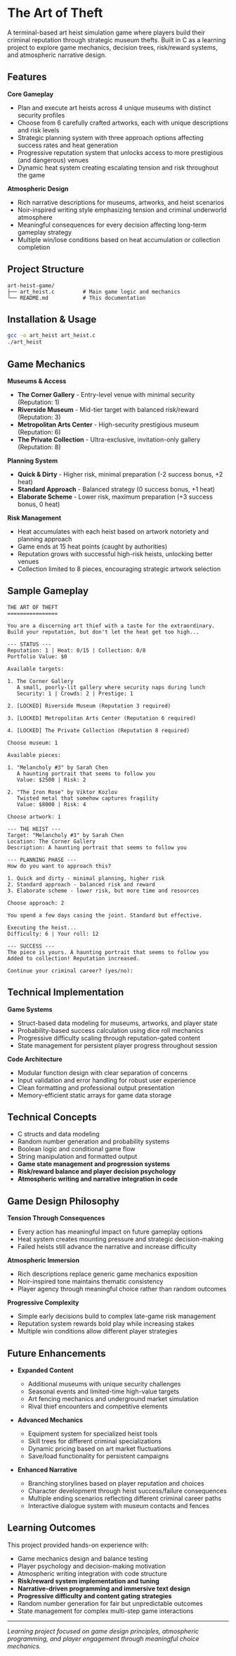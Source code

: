 # The Art of Theft
A terminal-based art heist simulation game where players build their criminal reputation through strategic museum thefts. Built in C as a learning project to explore game mechanics, decision trees, risk/reward systems, and atmospheric narrative design.

## Features
**Core Gameplay**
- Plan and execute art heists across 4 unique museums with distinct security profiles
- Choose from 6 carefully crafted artworks, each with unique descriptions and risk levels
- Strategic planning system with three approach options affecting success rates and heat generation
- Progressive reputation system that unlocks access to more prestigious (and dangerous) venues
- Dynamic heat system creating escalating tension and risk throughout the game

**Atmospheric Design**
- Rich narrative descriptions for museums, artworks, and heist scenarios
- Noir-inspired writing style emphasizing tension and criminal underworld atmosphere
- Meaningful consequences for every decision affecting long-term gameplay strategy
- Multiple win/lose conditions based on heat accumulation or collection completion

## Project Structure
```
art-heist-game/
├── art_heist.c         # Main game logic and mechanics
└── README.md           # This documentation
```

## Installation & Usage
```bash
gcc -o art_heist art_heist.c
./art_heist
```

## Game Mechanics
**Museums & Access**
- **The Corner Gallery** - Entry-level venue with minimal security (Reputation: 1)
- **Riverside Museum** - Mid-tier target with balanced risk/reward (Reputation: 3)
- **Metropolitan Arts Center** - High-security prestigious museum (Reputation: 6)
- **The Private Collection** - Ultra-exclusive, invitation-only gallery (Reputation: 8)

**Planning System**
- **Quick & Dirty** - Higher risk, minimal preparation (-2 success bonus, +2 heat)
- **Standard Approach** - Balanced strategy (0 success bonus, +1 heat)
- **Elaborate Scheme** - Lower risk, maximum preparation (+3 success bonus, 0 heat)

**Risk Management**
- Heat accumulates with each heist based on artwork notoriety and planning approach
- Game ends at 15 heat points (caught by authorities)
- Reputation grows with successful high-risk heists, unlocking better venues
- Collection limited to 8 pieces, encouraging strategic artwork selection

## Sample Gameplay
```
THE ART OF THEFT
================

You are a discerning art thief with a taste for the extraordinary.
Build your reputation, but don't let the heat get too high...

--- STATUS ---
Reputation: 1 | Heat: 0/15 | Collection: 0/8
Portfolio Value: $0

Available targets:

1. The Corner Gallery
   A small, poorly-lit gallery where security naps during lunch
   Security: 1 | Crowds: 2 | Prestige: 1

2. [LOCKED] Riverside Museum (Reputation 3 required)

3. [LOCKED] Metropolitan Arts Center (Reputation 6 required)

4. [LOCKED] The Private Collection (Reputation 8 required)

Choose museum: 1

Available pieces:

1. "Melancholy #3" by Sarah Chen
   A haunting portrait that seems to follow you
   Value: $2500 | Risk: 2

2. "The Iron Rose" by Viktor Kozlov
   Twisted metal that somehow captures fragility
   Value: $8000 | Risk: 4

Choose artwork: 1

--- THE HEIST ---
Target: "Melancholy #3" by Sarah Chen
Location: The Corner Gallery
Description: A haunting portrait that seems to follow you

--- PLANNING PHASE ---
How do you want to approach this?

1. Quick and dirty - minimal planning, higher risk
2. Standard approach - balanced risk and reward
3. Elaborate scheme - lower risk, but more time and resources

Choose approach: 2

You spend a few days casing the joint. Standard but effective.

Executing the heist...
Difficulty: 6 | Your roll: 12

--- SUCCESS ---
The piece is yours. A haunting portrait that seems to follow you
Added to collection! Reputation increased.

Continue your criminal career? (yes/no):
```

## Technical Implementation
**Game Systems**
- Struct-based data modeling for museums, artworks, and player state
- Probability-based success calculation using dice roll mechanics
- Progressive difficulty scaling through reputation-gated content
- State management for persistent player progress throughout session

**Code Architecture**
- Modular function design with clear separation of concerns
- Input validation and error handling for robust user experience
- Clean formatting and professional output presentation
- Memory-efficient static arrays for game data storage

## Technical Concepts
- C structs and data modeling
- Random number generation and probability systems
- Boolean logic and conditional game flow
- String manipulation and formatted output
- **Game state management and progression systems**
- **Risk/reward balance and player decision psychology**
- **Atmospheric writing and narrative integration in code**

## Game Design Philosophy
**Tension Through Consequences**
- Every action has meaningful impact on future gameplay options
- Heat system creates mounting pressure and strategic decision-making
- Failed heists still advance the narrative and increase difficulty

**Atmospheric Immersion**
- Rich descriptions replace generic game mechanics exposition
- Noir-inspired tone maintains thematic consistency
- Player agency through meaningful choice rather than random outcomes

**Progressive Complexity**
- Simple early decisions build to complex late-game risk management
- Reputation system rewards bold play while increasing stakes
- Multiple win conditions allow different player strategies

## Future Enhancements
- **Expanded Content**
  - Additional museums with unique security challenges
  - Seasonal events and limited-time high-value targets
  - Art fencing mechanics and underground market simulation
  - Rival thief encounters and competitive elements

- **Advanced Mechanics**
  - Equipment system for specialized heist tools
  - Skill trees for different criminal specializations
  - Dynamic pricing based on art market fluctuations
  - Save/load functionality for persistent campaigns

- **Enhanced Narrative**
  - Branching storylines based on player reputation and choices
  - Character development through heist success/failure consequences
  - Multiple ending scenarios reflecting different criminal career paths
  - Interactive dialogue system with museum contacts and fences

## Learning Outcomes
This project provided hands-on experience with:
- Game mechanics design and balance testing
- Player psychology and decision-making motivation
- Atmospheric writing integration with code structure
- **Risk/reward system implementation and tuning**
- **Narrative-driven programming and immersive text design**
- **Progressive difficulty and content gating strategies**
- Random number generation for fair but unpredictable outcomes
- State management for complex multi-step game interactions

---
*Learning project focused on game design principles, atmospheric programming, and player engagement through meaningful choice mechanics.*